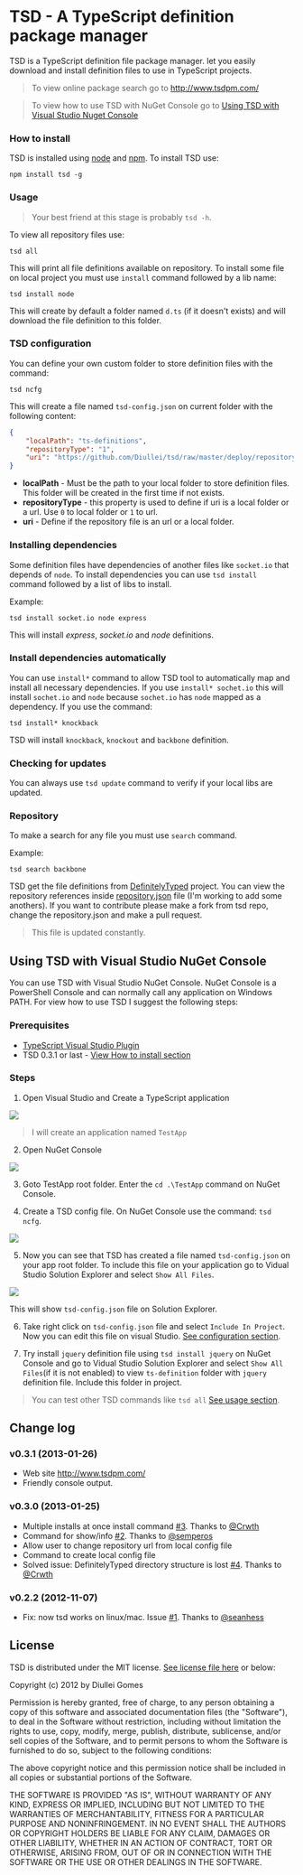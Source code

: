 TSD - A TypeScript definition package manager
=============================================

TSD is a TypeScript definition file package manager.  let you easily download and install definition files to use in TypeScript projects.

> To view online package search go to http://www.tsdpm.com/

> To view how to use TSD with NuGet Console go to [Using TSD with Visual Studio Nuget Console](https://github.com/Diullei/tsd#using-tsd-with-visual-studio-nuget-console)

### How to install

TSD is installed using [node](http://nodejs.org/) and [npm](https://npmjs.org/). To install TSD use:

    npm install tsd -g

### Usage

> Your best friend at this stage is probably `tsd -h`.

To view all repository files use:

    tsd all

This will print all file definitions available on repository. To install some file on local project you must use `install` command followed by a lib name:

    tsd install node

This will create by default a folder named `d.ts` (if it doesn't exists) and will download the file definition to this folder.

### TSD configuration

You can define your own custom folder to store definition files with the command:

	tsd ncfg

This will create a file named `tsd-config.json` on current folder with the following content:

```json	
{
	"localPath": "ts-definitions",
	"repositoryType": "1",
	"uri": "https://github.com/Diullei/tsd/raw/master/deploy/repository.json"
}
```

* **localPath** - Must be the path to your local folder to store definition files. This folder will be created in the first time if not exists.
* **repositoryType** - this property is used to define if uri is a local folder or a url. Use `0` to local folder or `1` to url.
* **uri** - Define if the repository file is an url or a local folder.

### Installing dependencies

Some definition files have dependencies of another files like `socket.io` that depends of `node`. To install dependencies you can use `tsd install` command followed by a list of libs to install. 

Example:

	tsd install socket.io node express
	
This will install _express_, _socket.io_ and _node_ definitions.

### Install dependencies automatically

You can use `install*` command to allow TSD tool to automatically map and install all necessary dependencies. If you use `install* sochet.io` this will install `sochet.io` and `node` because `sochet.io` has `node` mapped as a dependency. If you use the command:

	tsd install* knockback
	
TSD will install `knockback`, `knockout` and `backbone` definition.

### Checking for updates

You can always use `tsd update` command to verify if your local libs are updated.

### Repository

To make a search for any file you must use `search` command.

Example:

    tsd search backbone

TSD get the file definitions from [DefinitelyTyped](https://github.com/borisyankov/DefinitelyTyped) project. You can view the repository references inside [repository.json](https://github.com/Diullei/tsd/blob/master/deploy/repository.json) file (I'm working to add some anothers). If you want to contribute please make a fork from tsd repo, change the repository.json and make a pull request.

> This file is updated constantly.

## Using TSD with Visual Studio NuGet Console

You can use TSD with Visual Studio NuGet Console. NuGet Console is a PowerShell Console and can normally call any application on Windows PATH. For view how to use TSD I suggest the following steps:

### Prerequisites

* [TypeScript Visual Studio Plugin](http://www.microsoft.com/en-us/download/details.aspx?id=34790)
* TSD 0.3.1 or last - [View How to install section](https://github.com/Diullei/tsd#how-to-install)

### Steps

1. Open Visual Studio and Create a TypeScript application 

![](https://github.com/Diullei/tsd/raw/master/doc_img/create_ts_app.png)

> I will create an application named `TestApp`

2. Open NuGet Console

![](https://github.com/Diullei/tsd/raw/master/doc_img/open_nuget_console.png)

3. Goto TestApp root folder. Enter the `cd .\TestApp` command on NuGet Console.

4. Create a TSD config file. On NuGet Console use the command: `tsd ncfg`.

![](https://github.com/Diullei/tsd/raw/master/doc_img/tsd_cnfg_nuget.png)

5. Now you can see that TSD has created a file named `tsd-config.json` on your app root folder. To include this file on your application go to Vidual Studio Solution Explorer and select `Show All Files`.

![](https://github.com/Diullei/tsd/raw/master/doc_img/show_all_files.png)

This will show `tsd-config.json` file on Solution Explorer.

6. Take right click on `tsd-config.json` file and select `Include In Project`. Now you can edit this file on visual Studio. [See configuration section](https://github.com/Diullei/tsd#tsd-configuration).

7. Try install `jquery` definition file using `tsd install jquery` on NuGet Console and go to Vidual Studio Solution Explorer and select `Show All Files`(if it is not enabled) to view `ts-definition` folder with `jquery` definition file. Include this folder in project.

> You can test other TSD commands like `tsd all` [See usage section](https://github.com/Diullei/tsd#usage).

## Change log

### v0.3.1 (2013-01-26)

* Web site http://www.tsdpm.com/
* Friendly console output.

### v0.3.0 (2013-01-25)

* Multiple installs at once install command [#3](https://github.com/Diullei/tsd/issues/3). Thanks to [@Crwth](https://github.com/Crwth)
* Command for show/info [#2](https://github.com/Diullei/tsd/issues/2). Thanks to [@semperos](https://github.com/semperos)
* Allow user to change repository url from local config file
* Command to create local config file
* Solved issue: DefinitelyTyped directory structure is lost [#4](https://github.com/Diullei/tsd/issues/4). Thanks to [@Crwth](https://github.com/Crwth)

### v0.2.2 (2012-11-07)

* Fix: now tsd works on linux/mac. Issue [#1](https://github.com/Diullei/tsd/issues/1). Thanks to [@seanhess](https://github.com/seanhess)

## License

TSD is distributed under the MIT license. [See license file here](https://raw.github.com/Diullei/tsd/master/LICENSE.txt) or below:

Copyright (c) 2012 by Diullei Gomes

Permission is hereby granted, free of charge, to any person obtaining a copy of this software and associated documentation files (the "Software"), to deal in the Software without restriction, including without limitation the rights to use, copy, modify, merge, publish, distribute, sublicense, and/or sell copies of the Software, and to permit persons to whom the Software is furnished to do so, subject to the following conditions:

The above copyright notice and this permission notice shall be included in all copies or substantial portions of the Software.

THE SOFTWARE IS PROVIDED "AS IS", WITHOUT WARRANTY OF ANY KIND, EXPRESS OR IMPLIED, INCLUDING BUT NOT LIMITED TO THE WARRANTIES OF MERCHANTABILITY, FITNESS FOR A PARTICULAR PURPOSE AND NONINFRINGEMENT. IN NO EVENT SHALL THE AUTHORS OR COPYRIGHT HOLDERS BE LIABLE FOR ANY CLAIM, DAMAGES OR OTHER LIABILITY, WHETHER IN AN ACTION OF CONTRACT, TORT OR OTHERWISE, ARISING FROM, OUT OF OR IN CONNECTION WITH THE SOFTWARE OR THE USE OR OTHER DEALINGS IN THE SOFTWARE.
